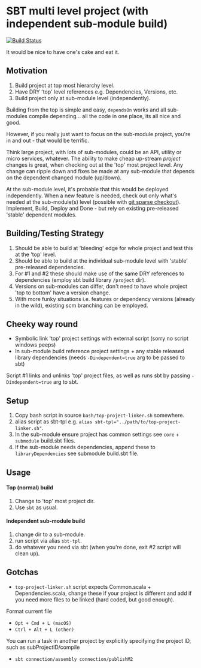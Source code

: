 # SBT multi level project (with independent sub-module build)
[![Build Status](https://travis-ci.org/hugemane/sbt-multi-independent-project.svg?branch=master)](https://travis-ci.org/hugemane/sbt-multi-independent-project)

It would be nice to have one's cake and eat it.

## Motivation
1. Build project at top most hierarchy level.
2. Have DRY 'top' level references e.g. Dependencies, Versions, etc.
3. Build project only at sub-module level (independently).

Building from the top is simple and easy, `dependsOn` works and all sub-modules compile depending... all the code in one place, its all nice and good.

However, if you really just want to focus on the sub-module project, you're in and out - that would be terrific.

Think large project, with lots of sub-modules, could be an API, utility or micro services, whatever.
The ability to make cheap up-stream *project* changes is great, when checking out at the 'top' most project level. Any change can ripple down and fixes be made at any sub-module that depends on the dependent changed module (up/down).

At the sub-module level, it's probable that this would be deployed independently. When a new feature is needed, check out only what's needed at the sub-module(s) level (possible with [git sparse checkout](https://git-scm.com/docs/git-read-tree#_sparse_checkout)). Implement, Build, Deploy and Done - but rely on existing pre-released 'stable' dependent modules.
 
## Building/Testing Strategy
1. Should be able to build at 'bleeding' edge for whole project and test this at the 'top' level.
2. Should be able to build at the individual sub-module level with 'stable' pre-released dependencies.
3. For #1 and #2 these should make use of the same DRY references to dependencies (employ sbt build library `/project` dir).
4. Versions on sub-modules can differ, don't need to have whole project 'top to bottom' have a version change.
5. With more funky situations i.e. features or dependency versions (already in the wild), existing scm branching can be employed.

## Cheeky way round
* Symbolic link 'top' project settings with external script (sorry no script windows peeps)
* In sub-module build reference project settings + any stable released library dependencies (needs `-Dindependent=true` arg to be passed to sbt)

Script #1 links and unlinks 'top' project files, as well as runs sbt by passing `-Dindependent=true` arg to sbt.

## Setup
1. Copy bash script in source `bash/top-project-linker.sh` somewhere.
2. alias script as sbt-tpl e.g. `alias sbt-tpl="../path/to/top-project-linker.sh"`.
3. In the sub-module ensure project has common settings see `core` + `submodule` build.sbt files.
4. If the sub-module needs dependencies, append these to `libraryDependencies` see submodule build.sbt file.

## Usage
#### Top (normal) build
1. Change to 'top' most project dir.
2. Use `sbt` as usual.

#### Independent sub-module build 
1. change dir to a sub-module.
2. run script via alias `sbt-tpl`.
3. do whatever you need via sbt (when you're done, exit #2 script will clean up).

## Gotchas
* `top-project-linker.sh` script expects Common.scala + Dependencies.scala, change these if your project is different and add if you need more files to be linked (hard coded, but good enough).

Format current file
- `Opt + Cmd + L (macOS)`
- `Ctrl + Alt + L (other)`

You can run a task in another project by explicitly specifying the project ID, such as subProjectID/compile
- `sbt connection/assembly connection/publishM2`
